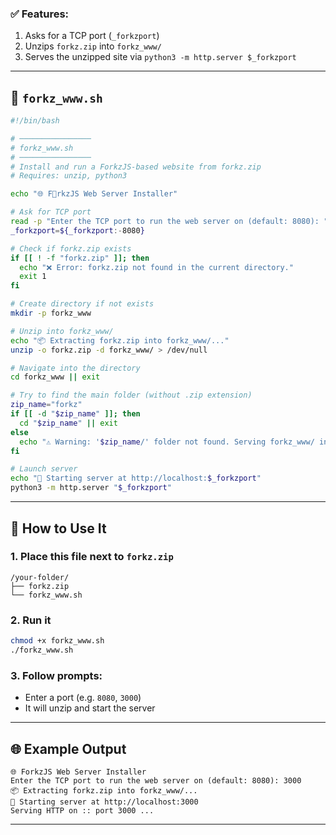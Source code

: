 ### ✅ Features:

1. Asks for a TCP port (`_forkzport`)
2. Unzips `forkz.zip` into `forkz_www/`
3. Serves the unzipped site via `python3 -m http.server $_forkzport`

---

## 📄 `forkz_www.sh`

```bash
#!/bin/bash

# ────────────────
# forkz_www.sh
# ────────────────
# Install and run a ForkzJS-based website from forkz.zip
# Requires: unzip, python3

echo "🌐 F🧬rkzJS Web Server Installer"

# Ask for TCP port
read -p "Enter the TCP port to run the web server on (default: 8080): " _forkzport
_forkzport=${_forkzport:-8080}

# Check if forkz.zip exists
if [[ ! -f "forkz.zip" ]]; then
  echo "❌ Error: forkz.zip not found in the current directory."
  exit 1
fi

# Create directory if not exists
mkdir -p forkz_www

# Unzip into forkz_www/
echo "📦 Extracting forkz.zip into forkz_www/..."
unzip -o forkz.zip -d forkz_www/ > /dev/null

# Navigate into the directory
cd forkz_www || exit

# Try to find the main folder (without .zip extension)
zip_name="forkz"
if [[ -d "$zip_name" ]]; then
  cd "$zip_name" || exit
else
  echo "⚠️ Warning: '$zip_name/' folder not found. Serving forkz_www/ instead."
fi

# Launch server
echo "🚀 Starting server at http://localhost:$_forkzport"
python3 -m http.server "$_forkzport"

```

---

## 🧪 How to Use It

### 1. Place this file next to `forkz.zip`

```
/your-folder/
├── forkz.zip
└── forkz_www.sh
```

### 2. Run it

```bash
chmod +x forkz_www.sh
./forkz_www.sh
```

### 3. Follow prompts:

* Enter a port (e.g. `8080`, `3000`)
* It will unzip and start the server

---

## 🌐 Example Output

```
🌐 ForkzJS Web Server Installer
Enter the TCP port to run the web server on (default: 8080): 3000
📦 Extracting forkz.zip into forkz_www/...
🚀 Starting server at http://localhost:3000
Serving HTTP on :: port 3000 ...
```

---

